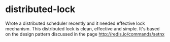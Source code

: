 distributed-lock
================

Wrote a distributed scheduler recently and it needed effective lock mechanism. This distributed lock is clean, effective and simple. It's based on the design pattern discussed in the page http://redis.io/commands/setnx
